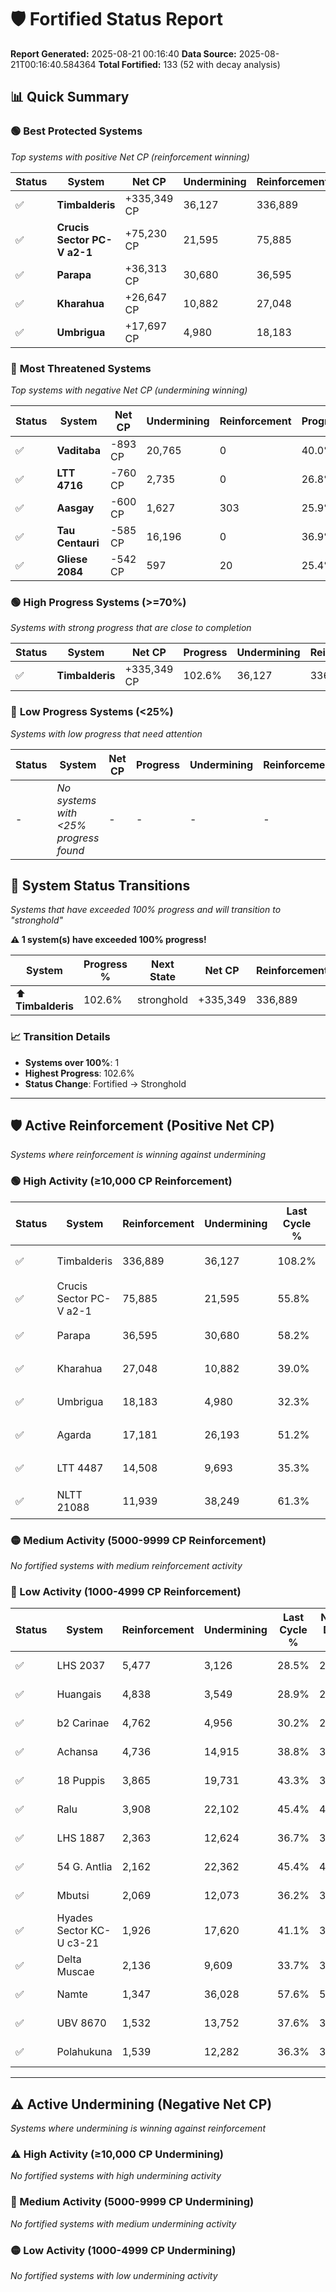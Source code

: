 # 🛡️ Fortified Status Report

**Report Generated:** 2025-08-21 00:16:40
**Data Source:** 2025-08-21T00:16:40.584364
**Total Fortified:** 133 (52 with decay analysis)

## 📊 Quick Summary

### 🟢 **Best Protected Systems**
*Top systems with positive Net CP (reinforcement winning)*

| Status | System | Net CP | Undermining | Reinforcement | Progress |
|--------|--------|--------|-------------|---------------|----------|
| ✅ | **Timbalderis** | +335,349 CP | 36,127 | 336,889 | 102.6% |
| ✅ | **Crucis Sector PC-V a2-1** | +75,230 CP | 21,595 | 75,885 | 52.5% |
| ✅ | **Parapa** | +36,313 CP | 30,680 | 36,595 | 53.5% |
| ✅ | **Kharahua** | +26,647 CP | 10,882 | 27,048 | 37.3% |
| ✅ | **Umbrigua** | +17,697 CP | 4,980 | 18,183 | 31.5% |

### 🔴 **Most Threatened Systems**
*Top systems with negative Net CP (undermining winning)*

| Status | System | Net CP | Undermining | Reinforcement | Progress |
|--------|--------|--------|-------------|---------------|----------|
| ✅ | **Vaditaba** | -893 CP | 20,765 | 0 | 40.0% |
| ✅ | **LTT 4716** | -760 CP | 2,735 | 0 | 26.8% |
| ✅ | **Aasgay** | -600 CP | 1,627 | 303 | 25.9% |
| ✅ | **Tau Centauri** | -585 CP | 16,196 | 0 | 36.9% |
| ✅ | **Gliese 2084** | -542 CP | 597 | 20 | 25.4% |

### 🟢 **High Progress Systems (>=70%)**
*Systems with strong progress that are close to completion*

| Status | System | Net CP | Progress | Undermining | Reinforcement |
|--------|--------|--------|----------|-------------|---------------|
| ✅ | **Timbalderis** | +335,349 CP | 102.6% | 36,127 | 336,889 |

### 🔴 **Low Progress Systems (<25%)**
*Systems with low progress that need attention*

| Status | System | Net CP | Progress | Undermining | Reinforcement |
|--------|--------|--------|----------|-------------|---------------|
| - | *No systems with <25% progress found* | - | - | - | - |
## 🔄 System Status Transitions  
*Systems that have exceeded 100% progress and will transition to "stronghold"*

**⚠️ 1 system(s) have exceeded 100% progress!**

| System | Progress % | Next State | Net CP | Reinforcement | Undermining | 
|--------|------------|-------------|--------|---------------|-------------|
| ⬆️ **Timbalderis** | 102.6% | stronghold | +335,349 | 336,889 | 36,127 |

### 📈 Transition Details
- **Systems over 100%**: 1
- **Highest Progress**: 102.6%
- **Status Change**: Fortified → Stronghold

---

## 🛡️ Active Reinforcement (Positive Net CP)
*Systems where reinforcement is winning against undermining*

### 🟢 High Activity (≥10,000 CP Reinforcement)

| Status | System | Reinforcement | Undermining | Last Cycle % | Natural Decay % | Current Progress % | Current CP | Net CP | Activity |
|--------|--------|---------------|-------------|--------------|-----------------|-------------------|------------|--------|----------|
| ✅ | Timbalderis | 336,889 | 36,127 | 108.2% | 51.01% | 102.6% | 666,900 | +335,349 | 🟢 High Reinforcement |
| ✅ | Crucis Sector PC-V a2-1 | 75,885 | 21,595 | 55.8% | 40.93% | 52.5% | 341,250 | +75,230 | 🟢 High Reinforcement |
| ✅ | Parapa | 36,595 | 30,680 | 58.2% | 47.91% | 53.5% | 347,750 | +36,313 | 🟢 High Reinforcement |
| ✅ | Kharahua | 27,048 | 10,882 | 39.0% | 33.20% | 37.3% | 242,450 | +26,647 | 🟢 High Reinforcement |
| ✅ | Umbrigua | 18,183 | 4,980 | 32.3% | 28.78% | 31.5% | 204,750 | +17,697 | 🟢 High Reinforcement |
| ✅ | Agarda | 17,181 | 26,193 | 51.2% | 44.60% | 47.2% | 306,800 | +16,901 | 🟢 High Reinforcement |
| ✅ | LTT 4487 | 14,508 | 9,693 | 35.3% | 31.75% | 33.8% | 219,699 | +13,331 | 🟢 High Reinforcement |
| ✅ | NLTT 21088 | 11,939 | 38,249 | 61.3% | 53.59% | 55.4% | 360,099 | +11,771 | 🟢 High Reinforcement |

### 🟡 Medium Activity (5000-9999 CP Reinforcement)

*No fortified systems with medium reinforcement activity*

### 🔴 Low Activity (1000-4999 CP Reinforcement)

| Status | System | Reinforcement | Undermining | Last Cycle % | Natural Decay % | Current Progress % | Current CP | Net CP | Activity |
|--------|--------|---------------|-------------|--------------|-----------------|-------------------|------------|--------|----------|
| ✅ | LHS 2037 | 5,477 | 3,126 | 28.5% | 27.26% | 28.0% | 182,000 | +4,794 | 🔵 Low Reinforcement |
| ✅ | Huangais | 4,838 | 3,549 | 28.9% | 27.73% | 28.4% | 184,599 | +4,363 | 🔵 Low Reinforcement |
| ✅ | b2 Carinae | 4,762 | 4,956 | 30.2% | 28.75% | 29.4% | 191,100 | +4,256 | 🔵 Low Reinforcement |
| ✅ | Achansa | 4,736 | 14,915 | 38.8% | 35.89% | 36.5% | 237,250 | +3,947 | 🔵 Low Reinforcement |
| ✅ | 18 Puppis | 3,865 | 19,731 | 43.3% | 39.76% | 40.3% | 261,949 | +3,498 | 🔵 Low Reinforcement |
| ✅ | Ralu | 3,908 | 22,102 | 45.4% | 41.47% | 42.0% | 273,000 | +3,476 | 🔵 Low Reinforcement |
| ✅ | LHS 1887 | 2,363 | 12,624 | 36.7% | 34.50% | 34.8% | 226,199 | +1,974 | 🔵 Low Reinforcement |
| ✅ | 54 G. Antlia | 2,162 | 22,362 | 45.4% | 41.72% | 42.0% | 273,000 | +1,815 | 🔵 Low Reinforcement |
| ✅ | Mbutsi | 2,069 | 12,073 | 36.2% | 34.05% | 34.3% | 222,949 | +1,627 | 🔵 Low Reinforcement |
| ✅ | Hyades Sector KC-U c3-21 | 1,926 | 17,620 | 41.1% | 38.17% | 38.4% | 249,600 | +1,511 | 🔵 Low Reinforcement |
| ✅ | Delta Muscae | 2,136 | 9,609 | 33.7% | 31.99% | 32.2% | 209,300 | +1,369 | 🔵 Low Reinforcement |
| ✅ | Namte | 1,347 | 36,028 | 57.6% | 51.92% | 52.1% | 338,650 | +1,146 | 🔵 Low Reinforcement |
| ✅ | UBV 8670 | 1,532 | 13,752 | 37.6% | 35.32% | 35.5% | 230,750 | +1,138 | 🔵 Low Reinforcement |
| ✅ | Polahukuna | 1,539 | 12,282 | 36.3% | 34.23% | 34.4% | 223,599 | +1,127 | 🔵 Low Reinforcement |


---

## ⚠️ Active Undermining (Negative Net CP)
*Systems where undermining is winning against reinforcement*

### ⚠️ High Activity (≥10,000 CP Undermining)

*No fortified systems with high undermining activity*

### 🔶 Medium Activity (5000-9999 CP Undermining)

*No fortified systems with medium undermining activity*

### 🟡 Low Activity (1000-4999 CP Undermining)

*No fortified systems with low undermining activity*
